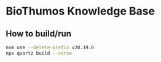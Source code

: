 # BioThumos Knowledge Base

## How to build/run

```bash
nvm use --delete-prefix v20.19.0
npx quartz build --serve
```
